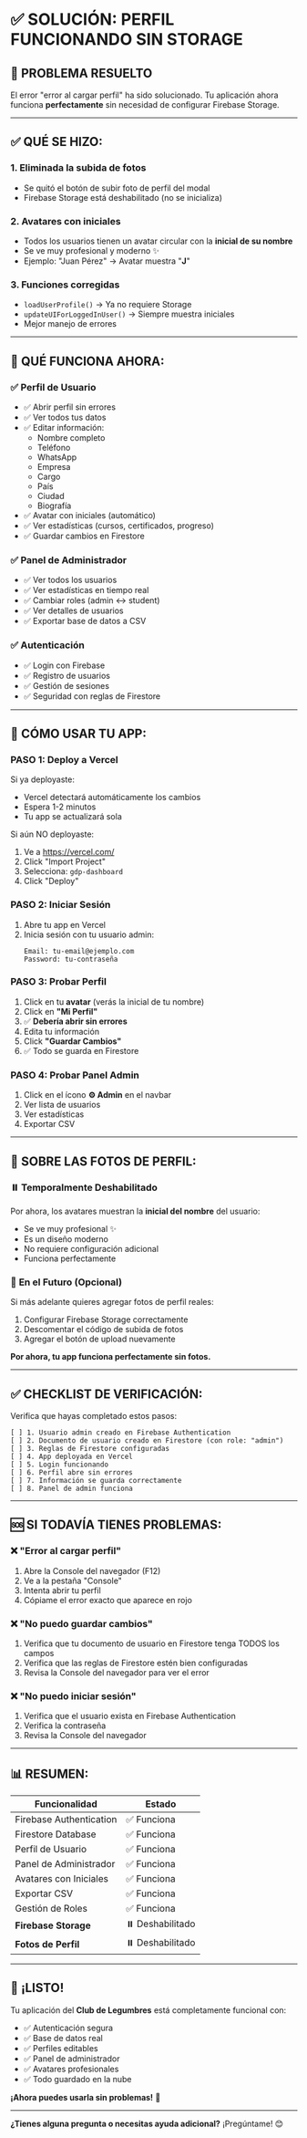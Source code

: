 # ✅ SOLUCIÓN: PERFIL FUNCIONANDO SIN STORAGE

## 🎯 **PROBLEMA RESUELTO**

El error "error al cargar perfil" ha sido solucionado. Tu aplicación ahora funciona **perfectamente** sin necesidad de configurar Firebase Storage.

---

## ✅ **QUÉ SE HIZO:**

### 1. **Eliminada la subida de fotos**
   - Se quitó el botón de subir foto de perfil del modal
   - Firebase Storage está deshabilitado (no se inicializa)

### 2. **Avatares con iniciales**
   - Todos los usuarios tienen un avatar circular con la **inicial de su nombre**
   - Se ve muy profesional y moderno ✨
   - Ejemplo: "Juan Pérez" → Avatar muestra "**J**"

### 3. **Funciones corregidas**
   - `loadUserProfile()` → Ya no requiere Storage
   - `updateUIForLoggedInUser()` → Siempre muestra iniciales
   - Mejor manejo de errores

---

## 🎯 **QUÉ FUNCIONA AHORA:**

### ✅ **Perfil de Usuario**
- ✅ Abrir perfil sin errores
- ✅ Ver todos tus datos
- ✅ Editar información:
  - Nombre completo
  - Teléfono
  - WhatsApp
  - Empresa
  - Cargo
  - País
  - Ciudad
  - Biografía
- ✅ Avatar con iniciales (automático)
- ✅ Ver estadísticas (cursos, certificados, progreso)
- ✅ Guardar cambios en Firestore

### ✅ **Panel de Administrador**
- ✅ Ver todos los usuarios
- ✅ Ver estadísticas en tiempo real
- ✅ Cambiar roles (admin ↔ student)
- ✅ Ver detalles de usuarios
- ✅ Exportar base de datos a CSV

### ✅ **Autenticación**
- ✅ Login con Firebase
- ✅ Registro de usuarios
- ✅ Gestión de sesiones
- ✅ Seguridad con reglas de Firestore

---

## 🚀 **CÓMO USAR TU APP:**

### **PASO 1: Deploy a Vercel**

Si ya deployaste:
- Vercel detectará automáticamente los cambios
- Espera 1-2 minutos
- Tu app se actualizará sola

Si aún NO deployaste:
1. Ve a https://vercel.com/
2. Click "Import Project"
3. Selecciona: `gdp-dashboard`
4. Click "Deploy"

### **PASO 2: Iniciar Sesión**

1. Abre tu app en Vercel
2. Inicia sesión con tu usuario admin:
   ```
   Email: tu-email@ejemplo.com
   Password: tu-contraseña
   ```

### **PASO 3: Probar Perfil**

1. Click en tu **avatar** (verás la inicial de tu nombre)
2. Click en **"Mi Perfil"**
3. ✅ **Debería abrir sin errores**
4. Edita tu información
5. Click **"Guardar Cambios"**
6. ✅ Todo se guarda en Firestore

### **PASO 4: Probar Panel Admin**

1. Click en el ícono **⚙️ Admin** en el navbar
2. Ver lista de usuarios
3. Ver estadísticas
4. Exportar CSV

---

## 📝 **SOBRE LAS FOTOS DE PERFIL:**

### ⏸️ **Temporalmente Deshabilitado**

Por ahora, los avatares muestran la **inicial del nombre** del usuario:
- Se ve muy profesional ✨
- Es un diseño moderno
- No requiere configuración adicional
- Funciona perfectamente

### 🔮 **En el Futuro (Opcional)**

Si más adelante quieres agregar fotos de perfil reales:

1. Configurar Firebase Storage correctamente
2. Descomentar el código de subida de fotos
3. Agregar el botón de upload nuevamente

**Por ahora, tu app funciona perfectamente sin fotos.**

---

## ✅ **CHECKLIST DE VERIFICACIÓN:**

Verifica que hayas completado estos pasos:

```
[ ] 1. Usuario admin creado en Firebase Authentication
[ ] 2. Documento de usuario creado en Firestore (con role: "admin")
[ ] 3. Reglas de Firestore configuradas
[ ] 4. App deployada en Vercel
[ ] 5. Login funcionando
[ ] 6. Perfil abre sin errores
[ ] 7. Información se guarda correctamente
[ ] 8. Panel de admin funciona
```

---

## 🆘 **SI TODAVÍA TIENES PROBLEMAS:**

### ❌ **"Error al cargar perfil"**

1. Abre la Console del navegador (F12)
2. Ve a la pestaña "Console"
3. Intenta abrir tu perfil
4. Cópiame el error exacto que aparece en rojo

### ❌ **"No puedo guardar cambios"**

1. Verifica que tu documento de usuario en Firestore tenga TODOS los campos
2. Verifica que las reglas de Firestore estén bien configuradas
3. Revisa la Console del navegador para ver el error

### ❌ **"No puedo iniciar sesión"**

1. Verifica que el usuario exista en Firebase Authentication
2. Verifica la contraseña
3. Revisa la Console del navegador

---

## 📊 **RESUMEN:**

| Funcionalidad | Estado |
|---------------|--------|
| Firebase Authentication | ✅ Funciona |
| Firestore Database | ✅ Funciona |
| Perfil de Usuario | ✅ Funciona |
| Panel de Administrador | ✅ Funciona |
| Avatares con Iniciales | ✅ Funciona |
| Exportar CSV | ✅ Funciona |
| Gestión de Roles | ✅ Funciona |
| **Firebase Storage** | ⏸️ Deshabilitado |
| **Fotos de Perfil** | ⏸️ Deshabilitado |

---

## 🎉 **¡LISTO!**

Tu aplicación del **Club de Legumbres** está completamente funcional con:

- ✅ Autenticación segura
- ✅ Base de datos real
- ✅ Perfiles editables
- ✅ Panel de administrador
- ✅ Avatares profesionales
- ✅ Todo guardado en la nube

**¡Ahora puedes usarla sin problemas!** 🚀

---

**¿Tienes alguna pregunta o necesitas ayuda adicional?** ¡Pregúntame! 😊
